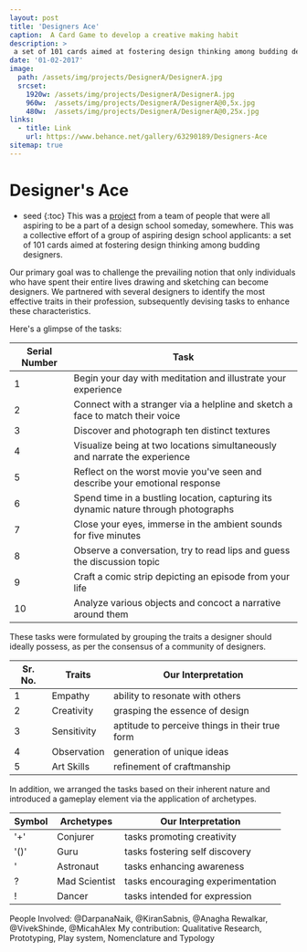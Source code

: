 ```yaml
---
layout: post
title: 'Designers Ace'
caption:  A Card Game to develop a creative making habit
description: >
 a set of 101 cards aimed at fostering design thinking among budding designers.
date: '01-02-2017'
image: 
  path: /assets/img/projects/DesignerA/DesignerA.jpg
  srcset: 
    1920w: /assets/img/projects/DesignerA/DesignerA.jpg
    960w:  /assets/img/projects/DesignerA/DesignerA@0,5x.jpg
    480w:  /assets/img/projects/DesignerA/DesignerA@0,25x.jpg
links:
  - title: Link
    url: https://www.behance.net/gallery/63290189/Designers-Ace
sitemap: true
---
```


# Designer's Ace
* seed
{:toc}
This was a [project](https://www.behance.net/gallery/63290189/Designers-Ace) from a team of people that were all aspiring to be a part of a design school someday, somewhere. This was a collective effort of a group of aspiring design school applicants: a set of 101 cards aimed at fostering design thinking among budding designers.

Our primary goal was to challenge the prevailing notion that only individuals who have spent their entire lives drawing and sketching can become designers. We partnered with several designers to identify the most effective traits in their profession, subsequently devising tasks to enhance these characteristics.

Here's a glimpse of the tasks:

Serial Number | Task
--------------- | ------
1	|Begin your day with meditation and illustrate your experience
2	|Connect with a stranger via a helpline and sketch a face to match their voice
3	|Discover and photograph ten distinct textures
4	|Visualize being at two locations simultaneously and narrate the experience
5	|Reflect on the worst movie you've seen and describe your emotional response
6	|Spend time in a bustling location, capturing its dynamic nature through photographs
7	|Close your eyes, immerse in the ambient sounds for five minutes
8	|Observe a conversation, try to read lips and guess the discussion topic
9	|Craft a comic strip depicting an episode from your life
10	|Analyze various objects and concoct a narrative around them

These tasks were formulated by grouping the traits a designer should ideally possess, as per the consensus of a community of designers.

Sr. No. | Traits | Our Interpretation
------  | ------ | ------
1	|Empathy | ability to resonate with others
2	|Creativity | grasping the essence of design
3	|Sensitivity | aptitude to perceive things in their true form
4	|Observation | generation of unique ideas
5	|Art Skills | refinement of craftmanship

In addition, we arranged the tasks based on their inherent nature and introduced a gameplay element via the application of archetypes.

Symbol | Archetypes | Our Interpretation
------  | ------ | ------
'+' |Conjurer | tasks promoting creativity 
'()'	|Guru | tasks fostering self discovery
'	|Astronaut | tasks enhancing awareness
?	|Mad Scientist | tasks encouraging experimentation
!	|Dancer | tasks intended for expression

People Involved: @DarpanaNaik, @KiranSabnis, @Anagha Rewalkar, @VivekShinde, @MicahAlex
My contribution:  Qualitative Research, Prototyping, Play system, Nomenclature and Typology
